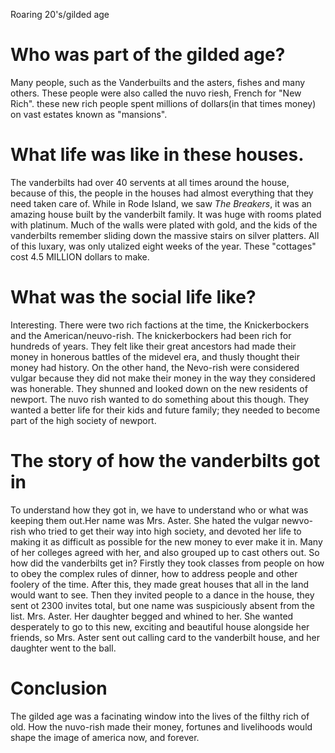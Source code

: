Roaring 20's/gilded age

# Who was part of the gilded age? 

Many people, such as the Vanderbuilts and the asters, fishes and many others. These people were also called the nuvo riesh, French for "New Rich". these new rich people spent millions of dollars(in that times money) on vast estates known as "mansions".

# What life was like in these houses. 

The vanderbilts had over 40 servents at all times around the house, because of this, the people in the houses had almost everything that they need taken care of. While in Rode Island, we saw _The Breakers_, it was an amazing house built by the vanderbilt family. It was huge with rooms plated with platinum. Much of the walls were plated with gold, and the kids of the vanderbilts remember sliding down the massive stairs on silver platters. All of this luxary, was only utalized eight weeks of the year. These "cottages" cost 4.5 MILLION dollars to make. 

# What was the social life like?

Interesting. There were two rich factions at the time, the Knickerbockers and the American/neuvo-rish. The knickerbockers had been rich for hundreds of years. They felt like their great ancestors had made their money in honerous battles of the midevel era, and thusly thought their money had history. On the other hand, the Nevo-rish were considered vulgar because they did not make their money in the way they considered was honerable. They shunned and looked down on the new residents of newport. The nuvo rish wanted to do something about this though. They wanted a better life for their kids and future family; they needed to become part of the high society of newport. 

# The story of how the vanderbilts got in

To understand how they got in, we have to understand who or what was keeping them out.Her name was Mrs. Aster. She hated the vulgar newvo-rish who tried to get their way into high society, and devoted her life to making it as difficult as possible for the new money to ever make it in. Many of her colleges agreed with her, and also grouped up to cast others out. So how did the vanderbilts get in? Firstly they took classes from people on how to obey the complex rules of dinner, how to address people and other foolery of the time. After this, they made great houses that all in the land would want to see. Then they invited people to a dance in the house, they sent ot 2300 invites total, but one name was suspiciously absent from the list. Mrs. Aster. Her daughter begged and whined to her. She wanted desperately to go to this new, exciting and beautiful house alongside her friends, so Mrs. Aster sent out calling card to the vanderbilt house, and her daughter went to the ball.

# Conclusion

The gilded age was a facinating window into the lives of the filthy rich of old. How the nuvo-rish made their money, fortunes and livelihoods would shape the image of america now, and forever. 
